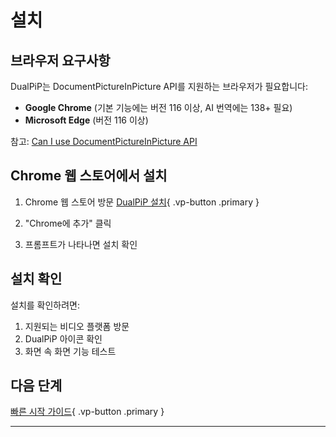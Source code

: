 # 설치

## 브라우저 요구사항

DualPiP는 DocumentPictureInPicture API를 지원하는 브라우저가 필요합니다:

- **Google Chrome** (기본 기능에는 버전 116 이상, AI 번역에는 138+ 필요)
- **Microsoft Edge** (버전 116 이상)

참고: [Can I use DocumentPictureInPicture API](https://caniuse.com/?search=DocumentPictureInPicture)

## Chrome 웹 스토어에서 설치

1. Chrome 웹 스토어 방문
   [DualPiP 설치](https://chromewebstore.google.com/detail/dualpip-%E2%80%93-bilingual-subti/ddkmobcljbfggkmibabekgpbighaogpn){ .vp-button .primary }

2. "Chrome에 추가" 클릭

3. 프롬프트가 나타나면 설치 확인

## 설치 확인

설치를 확인하려면:

1. 지원되는 비디오 플랫폼 방문
2. DualPiP 아이콘 확인
3. 화면 속 화면 기능 테스트

## 다음 단계

[빠른 시작 가이드](/ko/quick-start){ .vp-button .primary }

---
